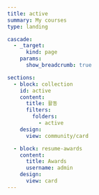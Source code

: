 ```yaml
---
title: active
summary: My courses
type: landing

cascade:
  - _target:
      kind: page
    params:
      show_breadcrumb: true

sections:
  - block: collection
    id: active
    content:
      title: 활동
      filters:
        folders:
          - active
    design:
      view: community/card

  - block: resume-awards
    content:
      title: Awards
      username: admin
    design:
      view: card
---
```

